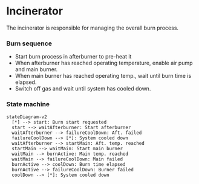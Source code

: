 # Incinerator
The incinerator is responsible for managing the overall burn process.

### Burn sequence
- Start burn process in afterburner to pre-heat it
- When afterburner has reached operating temperature, enable air pump and main burner.
- When main burner has reached operating temp., wait until burn time is elapsed.
- Switch off gas and wait until system has cooled down.

### State machine
``` mermaid
stateDiagram-v2
  [*] --> start: Burn start requested
  start --> waitAfterburner: Start afterburner
  waitAfterburner --> failureCoolDown: Aft. failed
  failureCoolDown --> [*]: System cooled down
  waitAfterburner --> startMain: Aft. temp. reached
  startMain --> waitMain: Start main burner
  waitMain --> burnActive: Main temp. reached
  waitMain --> failureCoolDown: Main failed
  burnActive --> coolDown: Burn time elapsed
  burnActive --> failureCoolDown: Burner failed
  coolDown --> [*]: System cooled down
```
